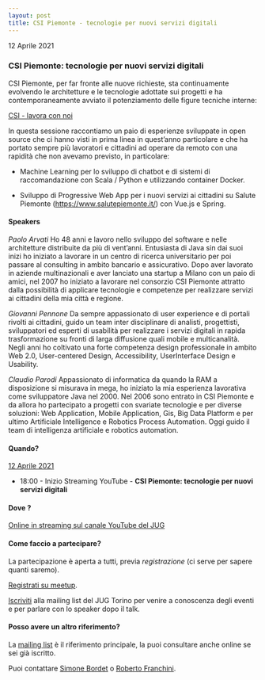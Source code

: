 ```yaml
---
layout: post
title: CSI Piemonte - tecnologie per nuovi servizi digitali
---
```


12 Aprile 2021

### CSI Piemonte: tecnologie per nuovi servizi digitali

CSI Piemonte, per far fronte alle nuove richieste, sta continuamente evolvendo le architetture e le tecnologie adottate sui progetti e ha contemporaneamente avviato il potenziamento delle figure tecniche interne:

[CSI - lavora con noi](https://www.csipiemonte.it/it/chi-siamo/azienda/lavora-con-noi)

In questa sessione raccontiamo un paio di esperienze sviluppate in open source che ci hanno visti in prima linea in quest’anno particolare e che ha portato sempre più lavoratori e cittadini ad operare da remoto con una rapidità che non avevamo previsto, in particolare:

- Machine Learning per lo sviluppo di chatbot e di sistemi di raccomandazione con Scala / Python e utilizzando container Docker.

- Sviluppo di Progressive Web App per i nuovi servizi ai cittadini su Salute Piemonte (https://www.salutepiemonte.it/) con Vue.js e Spring.

#### Speakers 

_Paolo Arvati_
Ho 48 anni e lavoro nello sviluppo del software e nelle architetture distribuite da più di vent’anni. Entusiasta di Java sin dai suoi inizi ho iniziato a lavorare in un centro di ricerca universitario per poi passare al consulting in ambito bancario e assicurativo. Dopo aver lavorato in aziende multinazionali e aver lanciato una startup a Milano con un paio di amici, nel 2007 ho iniziato a lavorare nel consorzio CSI Piemonte attratto dalla possibilità di applicare tecnologie e competenze per realizzare servizi ai cittadini della mia città e regione.

_Giovanni Pennone_
Da sempre appassionato di user experience e di portali rivolti ai cittadini, guido un team inter disciplinare di analisti, progettisti, sviluppatori ed esperti di usabilità per realizzare i servizi digitali in rapida trasformazione su fronti di larga diffusione quali mobile e multicanalità. Negli anni ho coltivato una forte competenza design professionale in ambito Web 2.0, User-centered Design, Accessibility, UserInterface Design e Usability.

_Claudio Parodi_
Appassionato di informatica da quando la RAM a disposizione si misurava in mega, ho iniziato la mia esperienza lavorativa come sviluppatore Java nel 2000. Nel 2006 sono entrato in CSI Piemonte e da allora ho partecipato a progetti con svariate tecnologie e per diverse soluzioni: Web Application, Mobile Application, Gis, Big Data Platform e per ultimo Artificiale Intelligence e Robotics Process Automation. Oggi guido il team di intelligenza artificiale e robotics automation.

#### Quando?

<u>12 Aprile 2021</u>

* 18:00 - Inizio Streaming YouTube - **CSI Piemonte: tecnologie per nuovi servizi digitali**

#### Dove ?

[Online in streaming sul canale YouTube del JUG](https://www.youtube.com/watch?v=CO97RsI--tU)

#### Come faccio a partecipare?

La partecipazione è aperta a tutti, previa *registrazione* (ci serve per sapere quanti saremo).

[Registrati su meetup](https://www.meetup.com/JUGTorino/events/277422380).

[Iscriviti](/subscribe/) alla mailing list del JUG Torino per venire a conoscenza degli eventi e per parlare con lo speaker dopo il talk.

#### Posso avere un altro riferimento?

La [mailing list](https://groups.yahoo.com/groups/it-torino-java-jug) è il riferimento principale, la puoi consultare anche online se sei già iscritto.

Puoi contattare [Simone Bordet](/people/simonebordet/) o [Roberto Franchini](/people/robertofranchini/).
